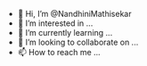 - 👋 Hi, I’m @NandhiniMathisekar
- 👀 I’m interested in ...
- 🌱 I’m currently learning ...
- 💞️ I’m looking to collaborate on ...
- 📫 How to reach me ...

<!---
NandhiniMathisekar/NandhiniMathisekar is a ✨ special ✨ repository because its `README.md` (this file) appears on your GitHub profile.
You can click the Preview link to take a look at your changes.
--->
